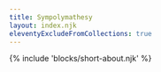 ```yaml
---
title: Sympolymathesy
layout: index.njk
eleventyExcludeFromCollections: true
---
```


{% include 'blocks/short-about.njk' %}